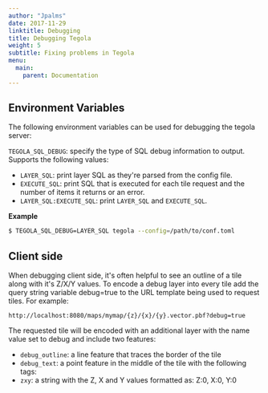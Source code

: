 ```yaml
---
author: "Jpalms"
date: 2017-11-29
linktitle: Debugging
title: Debugging Tegola
weight: 5
subtitle: Fixing problems in Tegola
menu:
  main:
    parent: Documentation
---
```


## Environment Variables

The following environment variables can be used for debugging the tegola server:

`TEGOLA_SQL_DEBUG`: specify the type of SQL debug information to output. Supports the following values:

- `LAYER_SQL`: print layer SQL as they're parsed from the config file.
- `EXECUTE_SQL`: print SQL that is executed for each tile request and the number of items it returns or an error.
- `LAYER_SQL:EXECUTE_SQL`: print `LAYER_SQL` and `EXECUTE_SQL`.

**Example**

```bash
$ TEGOLA_SQL_DEBUG=LAYER_SQL tegola --config=/path/to/conf.toml
```

## Client side

When debugging client side, it's often helpful to see an outline of a tile along with it's Z/X/Y values. To encode a debug layer into every tile add the query string variable debug=true to the URL template being used to request tiles. For example:

```
http://localhost:8080/maps/mymap/{z}/{x}/{y}.vector.pbf?debug=true
```

The requested tile will be encoded with an additional layer with the name value set to debug and include two features:

- `debug_outline`: a line feature that traces the border of the tile
- `debug_text`: a point feature in the middle of the tile with the following tags:
- `zxy`: a string with the Z, X and Y values formatted as: Z:0, X:0, Y:0